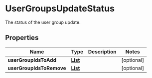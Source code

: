 

# UserGroupsUpdateStatus

The status of the user group update.

## Properties

| Name | Type | Description | Notes |
|------------ | ------------- | ------------- | -------------|
|**userGroupIdsToAdd** | [**List**](List.md) |  |  [optional] |
|**userGroupIdsToRemove** | [**List**](List.md) |  |  [optional] |



